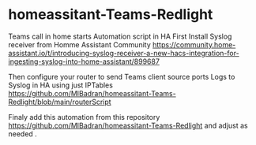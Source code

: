 # homeassitant-Teams-Redlight
Teams call in home starts Automation script in HA
First Install Syslog receiver from Homme Assistant Community https://community.home-assistant.io/t/introducing-syslog-receiver-a-new-hacs-integration-for-ingesting-syslog-into-home-assistant/899687

Then configure your router to send Teams client source ports Logs to Syslog in HA using just IPTables https://github.com/MIBadran/homeassitant-Teams-Redlight/blob/main/routerScript

Finaly add this automation from this repository https://github.com/MIBadran/homeassitant-Teams-Redlight  and adjust as needed .


